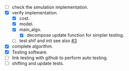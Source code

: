 - [ ] check the simulation implementation.
- [X] verify implementation.
    - [X] cost.
    - [X] model.
    - [X] main_algo.
        - [X] decompose update function for simpler testing.
    - [ ] test shif and init see also [#3](/../../issues/1)
- [X] complete algorithm.
- [X] Testing software.
- [ ] link testing with github to perform auto testing.
- [ ] shifting and update tests.
